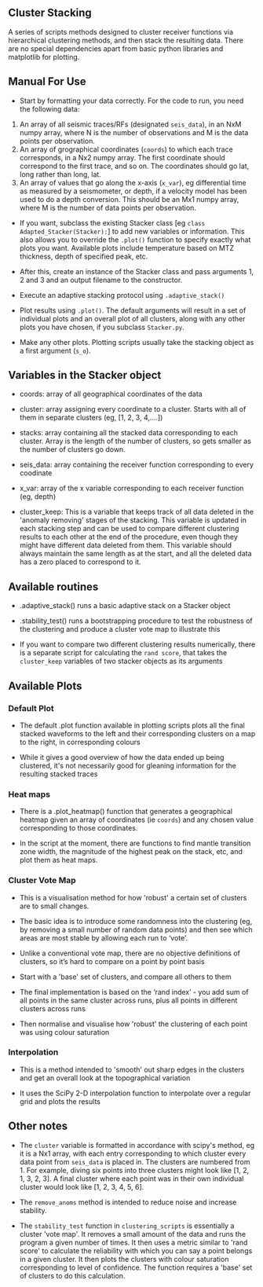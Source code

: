 ## Cluster Stacking

A series of scripts methods designed to cluster receiver functions via hierarchical clustering methods, and then stack the resulting data. There are no special dependencies apart from basic python libraries and matplotlib for plotting.

## Manual For Use

- Start by formatting your data correctly. For the code to run, you need the following data:
1. An array of all seismic traces/RFs (designated `seis_data`), in an NxM numpy array, where N is the number of observations and M is the data points per observation. 
2. An array of grographical coordinates (`coords`) to which each trace corresponds, in a Nx2 numpy array. The first coordinate should correspond to the first trace, and so on. The coordinates should go lat, long rather than long, lat.
3. An array of values that go along the x-axis (`x_var`), eg differential time as measured by a seismometer, or depth, if a velocity model has been used to do a depth conversion. This should be an Mx1 numpy array, where M is the number of data points per observation.

- If you want, subclass the existing Stacker class [eg `class Adapted_Stacker(Stacker):`] to add new variables or information. This also allows you to override the `.plot()` function to specify exactly what plots you want.
Available plots include temperature based on MTZ thickness, depth of specified peak, etc.

- After this, create an instance of the Stacker class and pass arguments 1, 2 and 3 and an output filename to the constructor.

- Execute an adaptive stacking protocol using `.adaptive_stack()`

- Plot results using `.plot()`. The default arguments will result in a set of individual plots and an overall plot of all clusters, along with any other plots you have chosen, if you subclass `Stacker.py`.

- Make any other plots. Plotting scripts usually take the stacking object as a first argument (`s_o`).

## Variables in the Stacker object

- coords: array of all geographical coordinates of the data

- cluster: array assigning every coordinate to a cluster. Starts with all of them in separate clusters (eg, [1, 2, 3, 4,....])

- stacks: array containing all the stacked data corresponding to each cluster. Array is the length of the number of clusters, so gets smaller as the number of clusters go down.

- seis_data: array containing the receiver function corresponding to every coodinate

- x_var: array of the x variable corresponding to each receiver function (eg, depth)

- cluster_keep: This is a variable that keeps track of all data deleted in the 'anomaly removing' stages of the stacking. This variable is updated in each stacking step and can be used to compare different clustering results to each other at the end of the procedure, even though they might have different data deleted from them. This variable should always maintain the same length as at the start, and all the deleted data has a zero placed to correspond to it.

## Available routines

- .adaptive_stack() runs a basic adaptive stack on a Stacker object

- .stability_test() runs a bootstrapping procedure to test the robustness of the clustering and produce a cluster vote map to illustrate this

- If you want to compare two different clustering results numerically, there is a separate script for calculating the `rand score`, that takes the `cluster_keep` variables of two stacker objects as its arguments

## Available Plots

### Default Plot

- The default .plot function available in plotting scripts plots all the final stacked waveforms to the left and their corresponding clusters on a map to the right, in corresponding colours

- While it gives a good overview of how the data ended up being clustered, it's not necessarily good for gleaning information for the resulting stacked traces

### Heat maps

- There is a .plot_heatmap() function that generates a geographical heatmap given an array of coordinates (ie `coords`) and any chosen value corresponding to those coordinates.

- In the script at the moment, there are functions to find mantle transition zone width, the magnitude of the highest peak on the stack, etc, and plot them as heat maps.

### Cluster Vote Map

- This is a visualisation method for how 'robust' a certain set of clusters are to small changes.

- The basic idea is to introduce some randomness into the clustering (eg, by removing a small number of random data points) and then see which areas are most stable by allowing each run to ‘vote’.

- Unlike a conventional vote map, there are no objective definitions of clusters, so it’s hard to compare on a point by point basis

- Start with a 'base' set of clusters, and compare all others to them

- The final implementation is based on the ‘rand index’ - you add sum of all points in the same cluster across runs, plus all points in different clusters across runs

- Then normalise and visualise how 'robust' the clustering of each point was using colour saturation
 
### Interpolation

- This is a method intended to 'smooth' out sharp edges in the clusters and get an overall look at the topographical variation

- It uses the SciPy 2-D interpolation function to interpolate over a regular grid and plots the results

## Other notes

- The `cluster` variable is formatted in accordance with scipy's method, eg it is a Nx1 array, with each entry corresponding to which cluster every data point from `seis_data` is placed in.
The clusters are numbered from 1. For example, diving six points into three clusters might look like [1, 2, 1, 3, 2, 3]. A final cluster where each point was in their own individual cluster would look like [1, 2, 3, 4, 5, 6]. 

- The `remove_anoms` method is intended to reduce noise and increase stability.

- The `stability_test` function in `clustering_scripts` is essentially a cluster 'vote map'. It removes a small amount of the data and runs the program a given number of times. It then uses a metric similar to 'rand score' to calculate the reliability with which you can say a point belongs in a given cluster. It then plots the clusters with colour saturation corresponding to level of confidence. The function requires a 'base' set of clusters to do this calculation.
